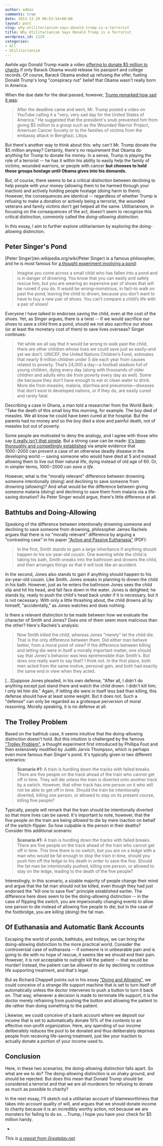 ```yaml
---
author: admin
comments: true
date: 2013-12-29 00:53:54+00:00
layout: post
slug: why-utilitarianism-says-donald-trump-is-a-terrorist
title: Why Utilitarianism Says Donald Trump is a Terrorist
wordpress_id: 1129
categories:
- All
- Utilitarianism
---
```


Awhile ago Donald Trump made a video [offering to donate $5 million to charity](http://abcnews.go.com/Politics/OTUS/donald-trump-fails-drop-bombshell-offers-cash-obama/story?id=17553670#.UKloh-Oe_2E) if only Barack Obama would release his passport and college records.  Of course, Barack Obama ended up refusing the offer, fueling Donald Trump's long "conspiracy nut" belief that Obama wasn't really born in America.

When the due date for the deal passed, however, [Trump remarked how sad it was](http://www.washingtontimes.com/blog/inside-politics/2012/nov/1/trump-blasts-obama-ignoring-5-million-transcript-o/):



> After the deadline came and went, Mr. Trump posted a video on YouTube calling it a "very, very sad day for the United States of America." He suggested that the president's snub prevented him from giving $5 million to a group such as the Wounded Warrior Project, American Cancer Society or to the families of victims from the embassy attack in Benghazi, Libya.



But there's another way to think about this: why can't Mr. Trump donate the $5 million anyway?  Certainly, there's no requirement that Obama do anything for Trump to donate his money.  In a sense, Trump is playing the role of a terrorist -- he has it within his ability to easily help the family of victims, wounded warriors, or people with cancer **but chooses to hold these groups hostage until Obama gives into his demands.**

But, of course, there seems to be a critical distinction between declining to help people with your money (allowing them to be harmed through your inaction) and actively holding people hostage (doing harm to them).  However, the consequences are identical -- regardless of whether Trump is refusing to make a donation or actively being a terrorist, the wounded veterans and family victims don't get helped all the same.  Utilitarianism, in focusing on the consequences of the act, doesn't seem to recognize this critical distinction, commonly called the _doing-allowing distinction_.

In this essay, I aim to further explore utilitarianism by exploring the doing-allowing distinction.<!-- more -->






## Peter Singer's Pond


[Peter Singer](en.wikipedia.org/wiki/Peter Singer) is a famous philosopher, and he is most famous for [a thought experiment involving a pond](http://www.alternet.org/story/146958/peter_singer%3A_would_you_save_the_life_of_a_child):



> Imagine you come across a small child who has fallen into a pond and is in danger of drowning.  You know that you can easily and safely rescue him, but you are wearing an expensive pair of shoes that will be ruined if you do. It would be wrong–monstrous, in fact–to walk on past the pond, leaving the child to drown, because you don’t want to have to buy a new pair of shoes. You can’t compare a child’s life with a pair of shoes!



Everyone I have talked to endorses saving the child, even at the cost of the shoes.  Yet, as Singer argues, there is a twist -- if we would sacrifice our shoes to save a child from a pond, should we not also sacrifice our shoes (or at least the monetary cost of them) to save lives overseas?  Singer continues:



> Yet while we all say that it would be wrong to walk past the child, there are other children whose lives we could save just as easily–and yet we don’t. UNICEF, the United Nations Children’s Fund, estimates that nearly 9 million children under 5 die each year from causes related to poverty. That’s 24,000 a day—a football stadium full of young children, dying every day (along with thousands of older children and adults who die from poverty every day as well). Some die because they don’t have enough to eat or clean water to drink. More die from measles, malaria, diarrhea and pneumonia—diseases that don’t exist in developed nations, or if they do, are easily cured and rarely fatal.

Describing a case in Ghana, a man told a researcher from the World Bank: “Take the death of this small boy this morning, for example. The boy died of measles. We all know he could have been cured at the hospital. But the parents had no money and so the boy died a slow and painful death, not of measles but out of poverty.





Some people are motivated to deny the analogy, and I agree with those who say [it really isn't _that_ simple](http://goodintents.org/aid-recipient-concerns/singers-analogy).  But a strong case can be made: [it's been thoroughly and compellingly established](http://www.givewell.org/giving101/Changing-Someones-Life) via ample evidence that $1000-$2000 can prevent a case of an otherwise deadly disease in the developing world -- saving someone who would have died at 5 and instead allowing them to live out their natural life, dying instead of old age of 60.  Or, in simpler terms, $1000-$2000 can _save a life_.

However, what is the "morally relevant" difference between drowning someone intentionally (doing) and declining to save someone from drowning (allowing)?  And what would be the difference between giving someone malaria (doing) and declining to save them from malaria via a life-saving donation?  As Peter Singer would argue, there's little difference at all.






## Bathtubs and Doing-Allowing


Speaking of the difference between intentionally drowning someone and declining to save someone from drowning, philosopher James Rachels argues that there is no "morally relevant" difference by arguing a "contrasting case" in his paper ["Active and Passive Euthanasia"](http://www.qcc.cuny.edu/socialSciences/ppecorino/DeathandDying_TEXT/Active%20and%20Passive%20Euthanasia.pdf) (PDF):



> In the first, Smith stands to gain a large inheritance if anything should happen to his six-year-old cousin. One  evening while the child is taking his bath, Smith sneaks into the bathroom and drowns the child, and then arranges things so that it will look like an accident.

In the second, Jones also stands to gain if anything should happen to his six-year-old cousin. Like Smith. Jones sneaks in planning to drown the child in his bath. However, just as he enters the bathroom Jones sees the child slip and hit his head, and fall face down in the water. Jones is delighted; he stands by, ready to push the child's head back under if it is necessary, but it is not necessary. With only a little thrashing about, the child drowns all by himself, "accidentally," as Jones watches and does nothing.





Is there a relevant distinction to be made between how we evaluate the character of Smith and Jones?  Does one of them seem more malicious than the other?  Here's Rachels's analysis:



> Now Smith killed the child, whereas Jones "merely" let the child die. That is the only difference between them. Did either man behave better, from a moral point of view? If the difference between killing and letting die were in itself a morally important matter, one should say that Jones's behavior was less eprehensible than Smith's. But does one really want to say that? I think not. In the first place, both men acted from the same motive, personal gain, and both had exactly the same end in view when they acted.

[...S]uppose Jones pleaded, in his own defense, "After all, I didn't do anything except just stand there and watch the child drown. I didn't kill him; I only let him die." Again, if letting die were in itself less bad than killing, this defense should have at least some weight. But it does not. Such a "defense" can only be regarded as a grotesque perversion of moral reasoning. Morally speaking, it is no defense at all.








## The Trolley Problem


Based on the bathtub case, it seems intuitive that the doing-allowing distinction doesn't hold.  But this intuition is challenged by the famous ["Trolley Problem"](http://en.wikipedia.org/wiki/Trolley_problem), a thought experiment first introduced by Phillipa Foot and then extensively modified by Judith Jarvis Thompson, which is perhaps even more famous than Singer's pond.  It's typically given in two different scenarios:



> **Scenario #1:** A train is hurdling down the tracks with failed breaks.  There are five people on the track ahead of the train who cannot get off in time.  They will die unless the train is diverted onto another track by a switch.  However, that other track has one person on it who will not be able to get off in time.  Should the train be intentionally diverted, killing one person, or allowed to stay on its present course, killing five people?



Typically, people will remark that the train should be intentionally diverted so that more lives can be saved.  It's important to note, however, that the five people on the train are being _allowed_ to die by mere inaction on behalf of the switch-flipper.  So how culpable is the person in their deaths?  Consider this additional scenario:



> **Scenario #1:** A train is hurdling down the tracks with failed breaks.  There are five people on the track ahead of the train who cannot get off in time.  This time there is no switch, but you are on a ledge with a man who would be fat enough to stop the train in time, should you push him off the ledge to his death in order to save the five.  Should the fat man be intentionally pushed, killing one person, or allowed to stay on the ledge, leading to the death of the five people?



Interestingly, in this scenario, a sizable majority of people change their mind and argue that the fat man should not be killed, even though they had just endorsed the "kill one to save five" principle established earlier.  The difference here does seem to be the doing-allowing distinction -- in the case of flipping the switch, you are impersonally changing events to allow one person to die instead of allowing five people to die; but in the case of the footbridge, you are _killing_ (doing) the fat man.






## Of Euthanasia and Automatic Bank Accounts


Escaping the world of ponds, bathtubs, and trolleys, we can bring the doing-allowing distinction to the more practical world.  Consider the controversial case of euthanasia -- if someone is in unbearable pain and is going to die with no hope of rescue, it seems like we should end their pain.  However, it is not acceptable to outright kill the patient -- that would be murder!  Instead, the patient can be _allowed to die_ by declining to continue life supporting treatment, and that's legal.

But as Richard Chappell points out in his essay ["Doing and Allowing"](http://www.philosophyetc.net/2006/01/doing-and-allowing.html), we could conceive of a strange life support machine that is set to turn itself off automatically unless the doctor intervenes to push a button to turn it back on.  That way, whenever a decision is made to terminate life support, it is the doctor merely refraining from pushing the button and allowing the patient to die rather than doing something to the patient.

Likewise, we could conceive of a bank account where we deposit our income that is set to automatically donate 10% of the contents to an effective non-profit organization.  Here, any spending of our income deliberately reduces the pool to be donated and thus deliberately deprives people from receiving life-saving treatment, just like your inaction to actually donate a portion of your income used to.






## Conclusion


Here, in these two scenarios, the doing-allowing distinction falls apart.  So what are we to do?  The doing-allowing distinction is on shaky ground, and should be rejected.  But does this mean that Donald Trump should be considered a terrorist and that we are all murderers for refusing to donate as much as possible to charity?

In the next essay, I'll sketch out a utilitarian account of blameworthiness that takes into account quality of will, and argues that we should donate income to charity because it is an incredibly worthy action, not because we are monsters for failing to do so.  ...Trump, I hope you have your check for $5 million handy.

-

_This is [a repost from Greatplay.net](http://www.greatplay.net/essays/the-doing-allowing-distinction-is-the-only-thing-preventing-donald-trump-from-being-considered-a-terrorist)._
